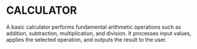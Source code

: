 # CALCULATOR
A basic calculator performs fundamental arithmetic operations such as addition, subtraction, multiplication, and division. It processes input values, applies the selected operation, and outputs the result to the user.
